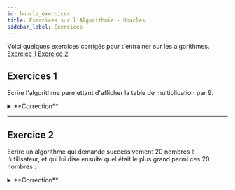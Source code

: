 ```yaml
---
id: boucle_exercices
title: Exercices sur l'Algorithmie - Boucles
sidebar_label: Exercices
---
```


Voici quelques exercices corrigés pour t'entrainer sur les algorithmes.
[Exercice 1](#exercice-1)
[Exercice 2](#exercice-2)  


## Exercices 1

Ecrire l'algorithme permettant d'afficher la table de multiplication par 9.

<details>
<summary>**Correction**</summary>
	
	ALGORITHME Table Multi
    var i : entier
    DEBUT
    POUR i DE 1 A 10 FAIRE
    ECRIRE(i*9)
    FINPOUR
    FIN

</details>


---
## Exercice 2

Ecrire un algorithme qui demande successivement 20 nombres à l’utilisateur, et qui lui dise
ensuite quel était le plus grand parmi ces 20 nombres :

<details>
<summary>**Correction**</summary>
	
	Variables N, i, PG en Entier
    Debut
    PG ← 0
    Pour i ← 1 à 20
        Ecrire "Entrez un nombre : "
        Lire N
        Si i = 1 ou N > PG Alors
            PG ← N
        FinSi
    i Suivant
    Ecrire "Le nombre le plus grand était : ", PG
    Fin

</details>





